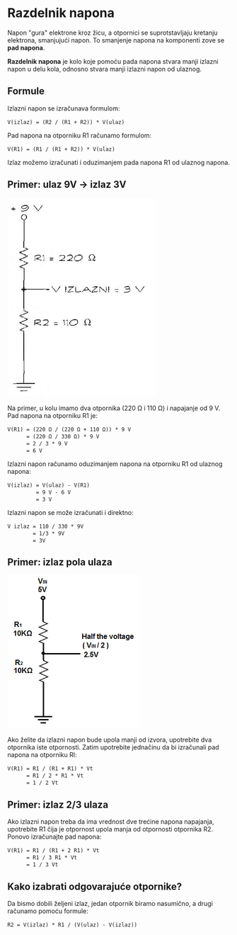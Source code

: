 # Razdelnik napona

Napon "gura" elektrone kroz žicu, a otpornici se suprotstavljaju kretanju elektrona, smanjujući napon. To smanjenje napona na komponenti zove se **pad napona**. 

**Razdelnik napona** je kolo koje pomoću pada napona stvara manji izlazni napon u delu kola, odnosno stvara manji izlazni napon od ulaznog.

## Formule

Izlazni napon se izračunava formulom:

```
V(izlaz) = (R2 / (R1 + R2)) * V(ulaz)
```

Pad napona na otporniku R1 računamo formulom:

```
V(R1) = (R1 / (R1 + R2)) * V(ulaz)
```

Izlaz možemo izračunati i oduzimanjem pada napona R1 od ulaznog napona.

## Primer: ulaz 9V -> izlaz 3V

![](slike/razdelnik-napona.jpg)

Na primer, u kolu imamo dva otpornika (220 Ω i 110 Ω) i napajanje od 9 V. Pad napona na otporniku R1 je:

```
V(R1) = (220 Ω / (220 Ω + 110 Ω)) * 9 V
      = (220 Ω / 330 Ω) * 9 V 
      = 2 / 3 * 9 V 
      = 6 V
```

Izlazni napon računamo oduzimanjem napona na otporniku R1 od ulaznog napona:

```
V(izlaz) = V(ulaz) - V(R1)
         = 9 V - 6 V
         = 3 V
```

Izlazni napon se može izračunati i direktno:

```
V izlaz = 110 / 330 * 9V
        = 1/3 * 9V
        = 3V
```

## Primer: izlaz pola ulaza

![](slike/podela-napona-na-pola.png)

Ako želite da izlazni napon bude upola manji od izvora, upotrebite dva otpornika iste otpornosti. Zatim upotrebite jednačinu da bi izračunali pad napona na otporniku Rl:

```
V(R1) = R1 / (R1 + R1) * Vt
      = R1 / 2 * R1 * Vt
      = 1 / 2 Vt
```

## Primer: izlaz 2/3 ulaza

Ako izlazni napon treba da ima vrednost dve trećine napona napajanja, upotrebite R1 čija je otpornost upola manja od otpornosti otpornika R2. Ponovo izračunajte pad napona:
```
V(R1) = R1 / (R1 + 2 R1) * Vt
      = R1 / 3 R1 * Vt
      = 1 / 3 Vt
```

## Kako izabrati odgovarajuće otpornike?

Da bismo dobili željeni izlaz, jedan otpornik biramo nasumično, a drugi računamo pomoću formule:

```
R2 = V(izlaz) * R1 / (V(ulaz) - V(izlaz))
```
